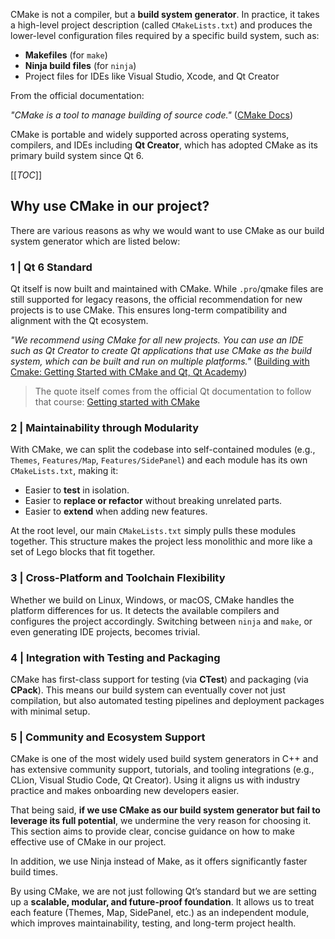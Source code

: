 CMake is not a compiler, but a **build system generator**. In practice, it takes a high-level project description (called `CMakeLists.txt`) and produces the lower-level configuration files required by a specific build system, such as:

- **Makefiles** (for `make`)
- **Ninja build files** (for `ninja`)
- Project files for IDEs like Visual Studio, Xcode, and Qt Creator

From the official documentation:

_"CMake is a tool to manage building of source code."_ ([CMake Docs](https://cmake.org/cmake/help/latest/))

CMake is portable and widely supported across operating systems, compilers, and IDEs including **Qt Creator**, which has adopted CMake as its primary build system since Qt 6.

[[_TOC_]]

## Why use CMake in our project?

There are various reasons as why we would want to use CMake as our build system generator which are listed below:

### 1 | Qt 6 Standard

Qt itself is now built and maintained with CMake. While `.pro`/qmake files are still supported for legacy reasons, the official recommendation for new projects is to use CMake. This ensures long-term compatibility and alignment with the Qt ecosystem.

_"We recommend using CMake for all new projects. You can use an IDE such as Qt Creator to create Qt applications that use CMake as the build system, which can be built and run on multiple platforms."_ ([Building with Cmake: Getting Started with CMake and Qt, Qt Academy](https://www.qt.io/academy/course-catalog#-building-with-cmake:-getting-started-with-cmake-and-qt))

> The quote itself comes from the official Qt documentation to follow that course: [Getting started with CMake](https://doc.qt.io/qt-6/cmake-get-started.html)

### 2 | Maintainability through Modularity

With CMake, we can split the codebase into self-contained modules (e.g., `Themes`, `Features/Map`, `Features/SidePanel`) and each module has its own `CMakeLists.txt`, making it:

- Easier to **test** in isolation.
- Easier to **replace or refactor** without breaking unrelated parts.
- Easier to **extend** when adding new features.

At the root level, our main `CMakeLists.txt` simply pulls these modules together. This structure makes the project less monolithic and more like a set of Lego blocks that fit together.

### 3 | Cross-Platform and Toolchain Flexibility

Whether we build on Linux, Windows, or macOS, CMake handles the platform differences for us. It detects the available compilers and configures the project accordingly. Switching between `ninja` and `make`, or even generating IDE projects, becomes trivial.

### 4 | Integration with Testing and Packaging

CMake has first-class support for testing (via **CTest**) and packaging (via **CPack**). This means our build system can eventually cover not just compilation, but also automated testing pipelines and deployment packages with minimal setup.

### 5 | Community and Ecosystem Support

CMake is one of the most widely used build system generators in C++ and has extensive community support, tutorials, and tooling integrations (e.g., CLion, Visual Studio Code, Qt Creator). Using it aligns us with industry practice and makes onboarding new developers easier.

That being said, **if we use CMake as our build system generator but fail to leverage its full potential**, we undermine the very reason for choosing it. This section aims to provide clear, concise guidance on how to make effective use of CMake in our project.

In addition, we use Ninja instead of Make, as it offers significantly faster build times.

By using CMake, we are not just following Qt’s standard but we are setting up a **scalable, modular, and future-proof foundation**. It allows us to treat each feature (Themes, Map, SidePanel, etc.) as an independent module, which improves maintainability, testing, and long-term project health.

